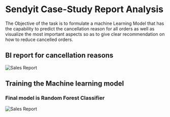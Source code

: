 # Sendyit Case-Study Report Analysis

The Objective of the task is to formulate a machine Learning Model that has the capability to predict the cancellation reason for all orders as well as
visualize the most important aspects so as to give clear recommendation on how to reduce cancelled orders.

## BI report for cancellation reasons

![Sales Report](https://github.com/daniel-obare/Case-Study/blob/main/sendy%201.PNG)

## Training the Machine learning model 
### Final model is Random Forest Classifier

![Sales Report](https://github.com/daniel-obare/Case-Study/blob/main/sendy_ML.PNG)
